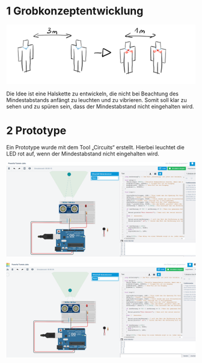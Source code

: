 # 1 Grobkonzeptentwicklung

![Alt-Text](aufgabe_10.png)

Die Idee ist eine Halskette zu entwickeln, die nicht bei Beachtung des Mindestabstands anfängt zu leuchten und zu vibrieren. Somit soll klar zu sehen und zu spüren sein, dass der Mindestabstand nicht eingehalten wird.

# 2 Prototype

Ein Prototype wurde mit dem Tool „Circuits“ erstellt. Hierbei leuchtet die LED rot auf, wenn der Mindestabstand nicht eingehalten wird. 

![Alt-Text](Low.PNG)

![Alt-Text](High.PNG)

